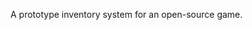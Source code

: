 A prototype inventory system for an open-source game.

<!-- should re-build with slight reference to https://github.com/mwbryant/bevy_survival_crafting_game/blob/master/src/inventory.rs ?-->
